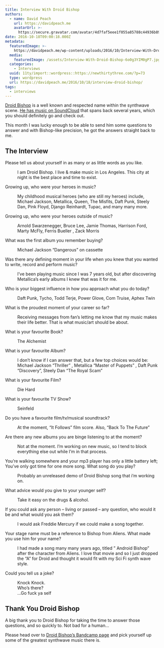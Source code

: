 ```yaml
---
title: Interview With Droid Bishop
authors:
  - name: David Peach
    url: https://davidpeach.me
    avatarUrl: >-
      https://secure.gravatar.com/avatar/4d7faf5eee1f055a85788c44936b8995eaab6dfb004e7854ec747ccb272e91ee?s=96&d=mm&r=g
date: 2016-10-18T09:00:18.000Z
metadata:
  featuredImage: >-
    https://davidpeach.me/wp-content/uploads/2016/10/Interview-With-Droid-Bishop.jpg
  media:
    featuredImage: /assets/Interview-With-Droid-Bishop-6o0g3YIM0gP7.jpg
  categories:
    - Interviews
  uuid: 11ty/import::wordpress::https://newthirtythree.com/?p=73
  type: wordpress
  url: https://davidpeach.me/2016/10/18/interview-droid-bishop/
tags:
  - interviews
---
```

[Droid Bishop](https://droidbishop.bandcamp.com/) is a well known and respected name within the synthwave scene. [He has music on SoundCloud](https://soundcloud.com/droidbishop) that spans back several years, which you should definitely go and check out.

This month I was lucky enough to be able to send him some questions to answer and with Bishop-like precision, he got the answers straight back to me.

## The Interview

Please tell us about yourself in as many or as little words as you like.

<dd>I am Droid Bishop. I live &amp; make music in Los Angeles. This city at night is the best place and time to exist.</dd>

Growing up, who were your heroes in music?

<dd>My childhood musical heroes (who are still my heroes) include, Michael Jackson, Metallica, Queen, The Misfits, Daft Punk, Steely Dan, Pink Floyd, Django Reinhardt, Tupac, and many many more.</dd>

Growing up, who were your heroes outside of music?

<dd>Arnold Swarzenegger, Bruce Lee, Jamie Thomas, Harrison Ford, Marty McFly, Ferris Bueller , Zack Morris</dd>

What was the first album you remember buying?

<dd>Michael Jackson “Dangerous” on cassette</dd>

Was there any defining moment in your life when you knew that you wanted to write, record and perform music?

<dd>I’ve been playing music since I was 7 years old, but after discovering Metallica’s early albums I knew that was it for me.</dd>

Who is your biggest influence in how you approach what you do today?

<dd>Daft Punk, Tycho, Todd Terje, Power Glove, Com Truise, Aphex Twin</dd>

What is the proudest moment of your career so far?

<dd>Receiving messages from fan’s letting me know that my music makes their life better. That is what music/art should be about.</dd>

What is your favourite Book?

<dd>The Alchemist</dd>

What is your favourite Album?

<dd>I don’t know if I can answer that, but a few top choices would be: Michael Jackson “Thriller” , Metallica “Master of Puppets” , Daft Punk “Discovery”, Steely Dan “The Royal Scam”</dd>

What is your favourite Film?

<dd>Die Hard</dd>

What is your favourite TV Show?

<dd>Seinfeld</dd>

Do you have a favourite film/tv/musical soundtrack?

<dd>At the moment, “It Follows” film score. Also, “Back To The Future”</dd>

Are there any new albums you are binge listening to at the moment?

<dd>Not at the moment. I’m working on new music, so I tend to block everything else out while I’m in that process.</dd>

You’re walking somewhere and your mp3 player has only a little battery left; You’ve only got time for one more song. What song do you play?

<dd>Probably an unreleased demo of Droid Bishop song that i’m working on.</dd>

What advice would you give to your younger self?

<dd>Take it easy on the drugs &amp; alcohol.</dd>

If you could ask any person – living or passed – any question, who would it be and what would you ask them?

<dd>I would ask Freddie Mercury if we could make a song together.</dd>

Your stage name must be a reference to Bishop from Aliens. What made you use him for your name?

<dd>I had made a song many many years ago, titled ” Android Bishop” after the character from Aliens. I love that movie and so I just dropped the “A” for Droid and thought it would fit with my Sci Fi synth wave style.</dd>

Could you tell us a joke?

<dd>Knock Knock.<br>Who’s there?<br>…Go fuck ya self</dd>

## Thank You Droid Bishop

A big thank you to Droid Bishop for taking the time to answer those questions, and so quickly to. Not bad for a human…

Please head over to [Droid Bishop’s Bandcamp page](https://droidbishop.bandcamp.com/) and pick yourself up some of the greatest synthwave music there is.